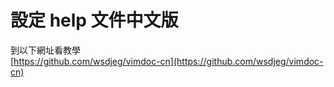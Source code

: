 # 設定 help 文件中文版

到以下網址看教學  
[https://github.com/wsdjeg/vimdoc-cn](https://github.com/wsdjeg/vimdoc-cn)

